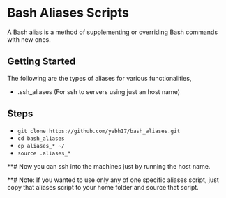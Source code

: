# Bash Aliases Scripts

A Bash alias is a method of supplementing or overriding Bash commands with new ones.

## Getting Started

The following are the types of aliases for various functionalities,

-	.ssh_aliases (For ssh to servers using just an host name)

## Steps

-	`git clone https://github.com/yebh17/bash_aliases.git`
-   `cd bash_aliases`
-	`cp aliases_* ~/`
-	`source .aliases_*`

**# Now you can ssh into the machines just by running the host name.

**# Note: If you wanted to use only any of one specific aliases script, just copy that aliases script to your home folder and source that script.